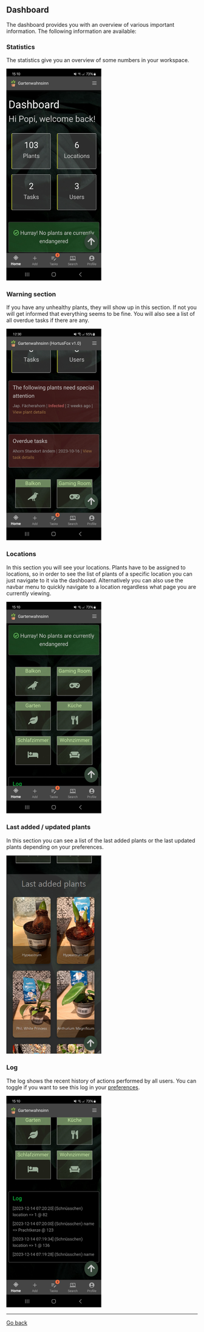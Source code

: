## Dashboard

The dashboard provides you with an overview of various important information. The following information are available:

### Statistics
The statistics give you an overview of some numbers in your workspace.

<img src="gfx/Screenshot_20231219_151002_HortusFox.jpg" alt="screenshot" width="250"/>

### Warning section
If you have any unhealthy plants, they will show up in this section. If not you will get informed that everything seems to be fine.
You will also see a list of all overdue tasks if there are any.

<img src="gfx/Screenshot_20231023_123017_HortusFox.jpg" alt="screenshot" width="250"/>

### Locations
In this section you will see your locations. Plants have to be assigned to locations, so in order to see the list of plants
of a specific location you can just navigate to it via the dashboard. Alternatively you can also use the navbar menu to quickly
navigate to a location regardless what page you are currently viewing.

<img src="gfx/Screenshot_20231219_151018_HortusFox.jpg" alt="screenshot" width="250"/>

### Last added / updated plants
In this section you can see a list of the last added plants or the last updated plants depending on your preferences.

<img src="gfx/Screenshot 2023-12-30 215931.png" alt="screenshot" width="250"/>

### Log
The log shows the recent history of actions performed by all users. You can toggle if you want to see this log in your <a href="profile.md">preferences</a>. 

<img src="gfx/Screenshot_20231219_151029_HortusFox.jpg" alt="screenshot" width="250"/>

<p><hr/></p>

[Go back](index.md)
